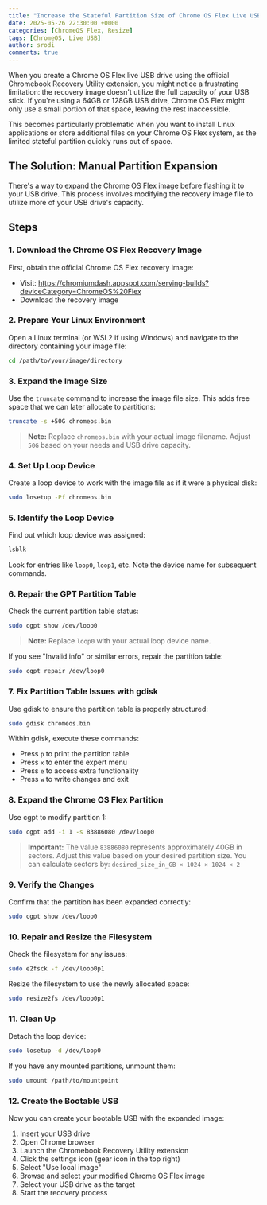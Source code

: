 ```yaml
---
title: "Increase the Stateful Partition Size of Chrome OS Flex Live USB"
date: 2025-05-26 22:30:00 +0000
categories: [ChromeOS Flex, Resize]
tags: [ChromeOS, Live USB]
author: srodi
comments: true
---
```


When you create a Chrome OS Flex live USB drive using the official Chromebook Recovery Utility extension, you might notice a frustrating limitation: the recovery image doesn't utilize the full capacity of your USB stick. If you're using a 64GB or 128GB USB drive, Chrome OS Flex might only use a small portion of that space, leaving the rest inaccessible.

This becomes particularly problematic when you want to install Linux applications or store additional files on your Chrome OS Flex system, as the limited stateful partition quickly runs out of space.

## The Solution: Manual Partition Expansion

There's a way to expand the Chrome OS Flex image before flashing it to your USB drive. This process involves modifying the recovery image file to utilize more of your USB drive's capacity.

## Steps

### 1. Download the Chrome OS Flex Recovery Image

First, obtain the official Chrome OS Flex recovery image:
- Visit: https://chromiumdash.appspot.com/serving-builds?deviceCategory=ChromeOS%20Flex
- Download the recovery image

### 2. Prepare Your Linux Environment

Open a Linux terminal (or WSL2 if using Windows) and navigate to the directory containing your image file:

```bash
cd /path/to/your/image/directory
```

### 3. Expand the Image Size

Use the `truncate` command to increase the image file size. This adds free space that we can later allocate to partitions:

```bash
truncate -s +50G chromeos.bin
```

> **Note:** Replace `chromeos.bin` with your actual image filename. Adjust `50G` based on your needs and USB drive capacity.

### 4. Set Up Loop Device

Create a loop device to work with the image file as if it were a physical disk:

```bash
sudo losetup -Pf chromeos.bin
```

### 5. Identify the Loop Device

Find out which loop device was assigned:

```bash
lsblk
```

Look for entries like `loop0`, `loop1`, etc. Note the device name for subsequent commands.

### 6. Repair the GPT Partition Table

Check the current partition table status:

```bash
sudo cgpt show /dev/loop0
```

> **Note:** Replace `loop0` with your actual loop device name.

If you see "Invalid info" or similar errors, repair the partition table:

```bash
sudo cgpt repair /dev/loop0
```

### 7. Fix Partition Table Issues with gdisk

Use gdisk to ensure the partition table is properly structured:

```bash
sudo gdisk chromeos.bin
```

Within gdisk, execute these commands:
- Press `p` to print the partition table
- Press `x` to enter the expert menu
- Press `e` to access extra functionality
- Press `w` to write changes and exit

### 8. Expand the Chrome OS Flex Partition

Use cgpt to modify partition 1:

```bash
sudo cgpt add -i 1 -s 83886080 /dev/loop0
```

> **Important:** The value `83886080` represents approximately 40GB in sectors. Adjust this value based on your desired partition size. You can calculate sectors by: `desired_size_in_GB × 1024 × 1024 × 2`

### 9. Verify the Changes

Confirm that the partition has been expanded correctly:

```bash
sudo cgpt show /dev/loop0
```

### 10. Repair and Resize the Filesystem

Check the filesystem for any issues:

```bash
sudo e2fsck -f /dev/loop0p1
```

Resize the filesystem to use the newly allocated space:

```bash
sudo resize2fs /dev/loop0p1
```

### 11. Clean Up

Detach the loop device:

```bash
sudo losetup -d /dev/loop0
```

If you have any mounted partitions, unmount them:

```bash
sudo umount /path/to/mountpoint
```

### 12. Create the Bootable USB

Now you can create your bootable USB with the expanded image:

1. Insert your USB drive
2. Open Chrome browser
3. Launch the Chromebook Recovery Utility extension
4. Click the settings icon (gear icon in the top right)
5. Select "Use local image"
6. Browse and select your modified Chrome OS Flex image
7. Select your USB drive as the target
8. Start the recovery process
